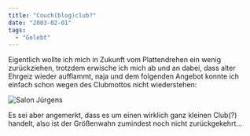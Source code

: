 ```yaml
---
title: "Couch(blog)club?"
date: "2003-02-01"
tags:
  - "Gelebt"
---
```


Eigentlich wollte ich mich in Zukunft vom Plattendrehen ein wenig zurückziehen, trotzdem erwische ich mich ab und an dabei, dass alter Ehrgeiz wieder aufflammt, naja und dem folgenden Angebot konnte ich einfach schon wegen des Clubmottos nicht wiederstehen:

![Salon Jürgens](/img/couchblog/1620702_627282170679775_1176772439426851610_n.jpg)

Es sei aber angemerkt, dass es um einen wirklich ganz kleinen Club(?) handelt, also ist der Größenwahn zumindest noch nicht zurückgekehrt…
